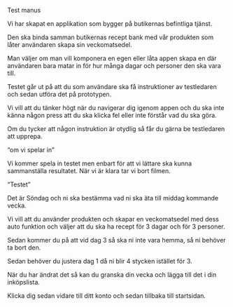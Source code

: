 Test manus

Vi har skapat en applikation som bygger på butikernas befintliga tjänst.

Den ska binda samman butikernas recept bank med vår produkten som låter användaren skapa sin veckomatsedel.

Man väljer om man vill komponera en egen eller låta appen skapa en där användaren bara matar in för hur många dagar och personer den ska vara till.

Testet går ut på att du som användare ska få instruktioner av testledaren och sedan utföra det på prototypen.

Vi vill att du tänker högt när du navigerar dig igenom appen och du ska inte känna någon press att du ska klicka fel eller inte förstår vad du ska göra.

Om du tycker att någon instruktion är otydlig så får du gärna be testledaren att upprepa.

“om vi spelar in”

Vi kommer spela in testet men enbart för att vi lättare ska kunna sammanställa resultatet. När vi är klara tar vi bort filmen.

“Testet”

Det är Söndag och ni ska bestämma vad ni ska äta till middag kommande vecka.

Vi vill att du använder produkten och skapar en veckomatsedel med dess auto funktion och väljer att du ska ha recept för 3 dagar och för 3 personer.

Sedan kommer du på att vid dag 3 så ska ni inte vara hemma, så ni behöver ta bort den.

Sedan behöver du justera dag 1 då ni blir 4 stycken istället för 3.

När du har ändrat det så kan du granska din vecka och lägga till det i din inköpslista.

Klicka dig sedan vidare till ditt konto och sedan tillbaka till startsidan.
